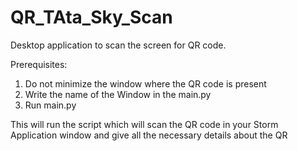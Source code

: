 # QR_TAta_Sky_Scan
Desktop application to scan the screen for QR code.

Prerequisites:
1. Do not minimize the window where the QR code is present
2. Write the name of the Window in the main.py
3. Run main.py

This will run the script which will scan the QR code in your Storm Application window and give all the necessary details about the QR

